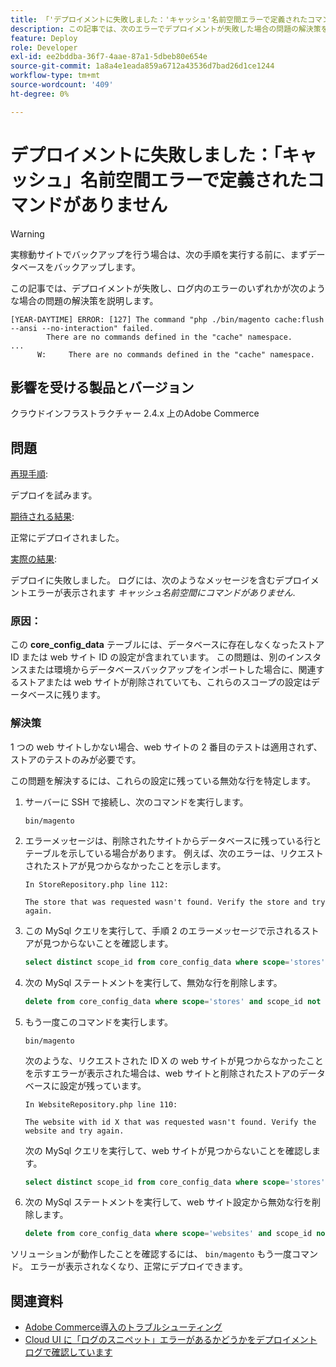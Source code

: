 ```yaml
---
title: 「'デプロイメントに失敗しました：'キャッシュ'名前空間エラーで定義されたコマンドがありません'」
description: この記事では、次のエラーでデプロイメントが失敗した場合の問題の解決策を説明します。**キャッシュ名前空間にコマンドが定義されていません**。
feature: Deploy
role: Developer
exl-id: ee2bddba-36f7-4aae-87a1-5dbeb80e654e
source-git-commit: 1a8a4e1eada859a6712a43536d7bad26d1ce1244
workflow-type: tm+mt
source-wordcount: '409'
ht-degree: 0%

---
```


# デプロイメントに失敗しました：「キャッシュ」名前空間エラーで定義されたコマンドがありません

>[!WARNING]
>
>実稼動サイトでバックアップを行う場合は、次の手順を実行する前に、まずデータベースをバックアップします。

この記事では、デプロイメントが失敗し、ログ内のエラーのいずれかが次のような場合の問題の解決策を説明します。

```
[YEAR-DAYTIME] ERROR: [127] The command "php ./bin/magento cache:flush --ansi --no-interaction" failed.
        There are no commands defined in the "cache" namespace.
...
      W:     There are no commands defined in the "cache" namespace.
```

## 影響を受ける製品とバージョン

クラウドインフラストラクチャー 2.4.x 上のAdobe Commerce

## 問題  

<u>再現手順</u>:

デプロイを試みます。 

<u>期待される結果</u>:

正常にデプロイされました。

<u>実際の結果</u>:

デプロイに失敗しました。 ログには、次のようなメッセージを含むデプロイメントエラーが表示されます *キャッシュ名前空間にコマンドがありません*.

### 原因：

この **core_config_data** テーブルには、データベースに存在しなくなったストア ID または web サイト ID の設定が含まれています。 この問題は、別のインスタンスまたは環境からデータベースバックアップをインポートした場合に、関連するストアまたは web サイトが削除されていても、これらのスコープの設定はデータベースに残ります。

### 解決策

1 つの web サイトしかない場合、web サイトの 2 番目のテストは適用されず、ストアのテストのみが必要です。

この問題を解決するには、これらの設定に残っている無効な行を特定します。

1. サーバーに SSH で接続し、次のコマンドを実行します。

   `bin/magento`

1. エラーメッセージは、削除されたサイトからデータベースに残っている行とテーブルを示している場合があります。 例えば、次のエラーは、リクエストされたストアが見つからなかったことを示します。

   ```...
   In StoreRepository.php line 112:
   
   The store that was requested wasn't found. Verify the store and try again.
   ```

1. この MySql クエリを実行して、手順 2 のエラーメッセージで示されるストアが見つからないことを確認します。 

   ```sql
   select distinct scope_id from core_config_data where scope='stores' and scope_id not in (select store_id from store);
   ```

1. 次の MySql ステートメントを実行して、無効な行を削除します。 

   ```sql
   delete from core_config_data where scope='stores' and scope_id not in (select store_id from store); 
   ```

1. もう一度このコマンドを実行します。

   `bin/magento`

   次のような、リクエストされた ID X の web サイトが見つからなかったことを示すエラーが表示された場合は、web サイトと削除されたストアのデータベースに設定が残っています。

   ```
   In WebsiteRepository.php line 110:
   
   The website with id X that was requested wasn't found. Verify the website and try again.
   ```

   次の MySql クエリを実行して、web サイトが見つからないことを確認します。

   ```sql
   select distinct scope_id from core_config_data where scope='stores' and scope_id not in (select store_id from store);
   ```

1. 次の MySql ステートメントを実行して、web サイト設定から無効な行を削除します。

   ```sql
   delete from core_config_data where scope='websites' and scope_id not in (select website_id from store_website);
   ```

ソリューションが動作したことを確認するには、 `bin/magento` もう一度コマンド。 エラーが表示されなくなり、正常にデプロイできます。

## 関連資料

* [Adobe Commerce導入のトラブルシューティング](/docs/commerce-knowledge-base/kb/troubleshooting/deployment/magento-deployment-troubleshooter.html)
* [Cloud UI に「ログのスニペット」エラーがあるかどうかをデプロイメントログで確認しています](/docs/commerce-knowledge-base/kb/troubleshooting/miscellaneous/checking-deployment-log-if-the-cloud-ui-shows-log-snipped-error.html)

